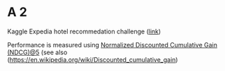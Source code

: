 
# A 2

Kaggle Expedia hotel recommedation challenge ([link](https://www.kaggle.com/c/vu-dmt-2assignment/))

Performance is measured using [Normalized Discounted Cumulative Gain (NDCG)@5](http://dalelane.co.uk/blog/?p=3403) (see also (https://en.wikipedia.org/wiki/Discounted_cumulative_gain)
